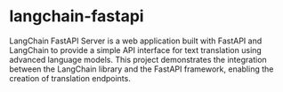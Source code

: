 # langchain-fastapi
LangChain FastAPI Server is a web application built with FastAPI and LangChain to provide a simple API interface for text translation using advanced language models. This project demonstrates the integration between the LangChain library and the FastAPI framework, enabling the creation of translation endpoints.
